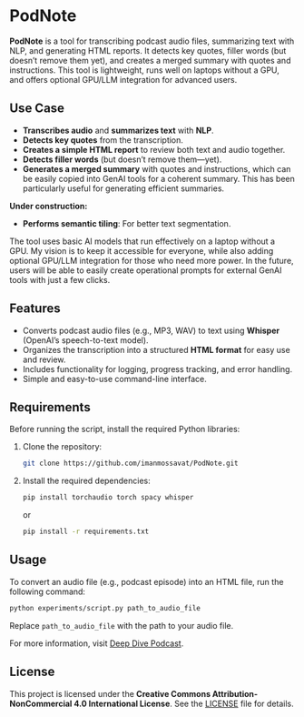 # PodNote

**PodNote** is a tool for transcribing podcast audio files, summarizing text with NLP, and generating HTML reports. It detects key quotes, filler words (but doesn’t remove them yet), and creates a merged summary with quotes and instructions. This tool is lightweight, runs well on laptops without a GPU, and offers optional GPU/LLM integration for advanced users.

## Use Case

- **Transcribes audio** and **summarizes text** with **NLP**.
- **Detects key quotes** from the transcription.
- **Creates a simple HTML report** to review both text and audio together.
- **Detects filler words** (but doesn’t remove them—yet).
- **Generates a merged summary** with quotes and instructions, which can be easily copied into GenAI tools for a coherent summary. This has been particularly useful for generating efficient summaries.
  
**Under construction:**
- **Performs semantic tiling**: For better text segmentation.

The tool uses basic AI models that run effectively on a laptop without a GPU. My vision is to keep it accessible for everyone, while also adding optional GPU/LLM integration for those who need more power. In the future, users will be able to easily create operational prompts for external GenAI tools with just a few clicks.

## Features

- Converts podcast audio files (e.g., MP3, WAV) to text using **Whisper** (OpenAI’s speech-to-text model).
- Organizes the transcription into a structured **HTML format** for easy use and review.
- Includes functionality for logging, progress tracking, and error handling.
- Simple and easy-to-use command-line interface.

## Requirements

Before running the script, install the required Python libraries:

1. Clone the repository:
   ```bash
   git clone https://github.com/imanmossavat/PodNote.git
   ```

2. Install the required dependencies:
   ```bash
   pip install torchaudio torch spacy whisper
   ```
   or 
   ```bash
   pip install -r requirements.txt
   ```

## Usage

To convert an audio file (e.g., podcast episode) into an HTML file, run the following command:

```bash
python experiments/script.py path_to_audio_file
```

Replace `path_to_audio_file` with the path to your audio file.

For more information, visit [Deep Dive Podcast](https://deepdivepod.eu).

## License

This project is licensed under the **Creative Commons Attribution-NonCommercial 4.0 International License**. See the [LICENSE](LICENSE) file for details.
